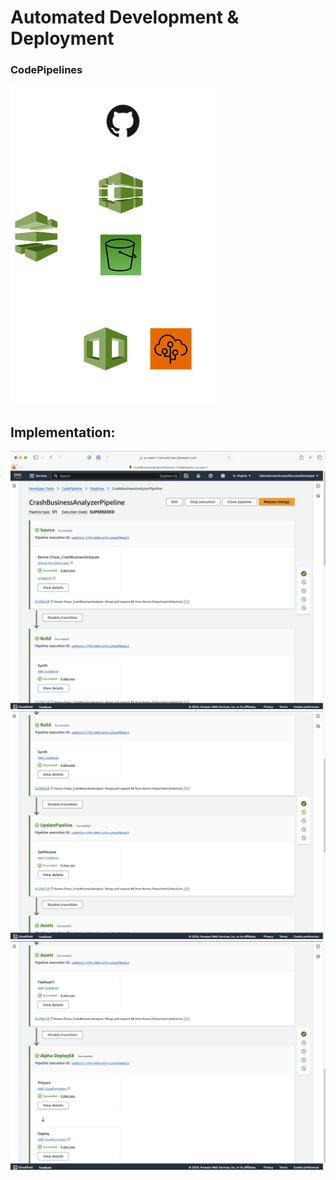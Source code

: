 # Automated Development & Deployment

### CodePipelines

![CodePipeline Diagram](images/CodePipelines.png)


## Implementation: 
![CodePipeline 1](images/CodePipeline-1.png)
![CodePipeline 2](images/CodePipeline-2.png)
![CodePipeline 3](images/CodePipeline-3.png)

